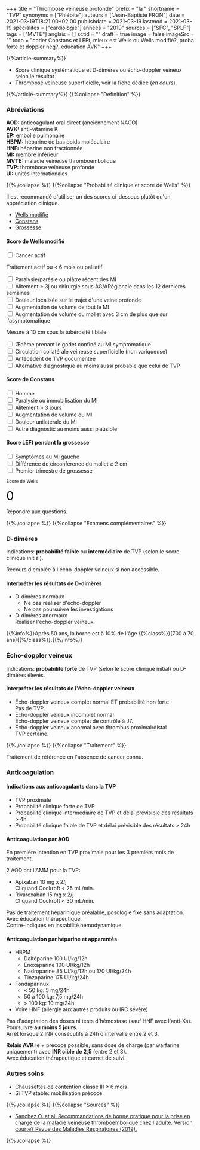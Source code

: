 +++
title = "Thrombose veineuse profonde"
prefix = "la "
shortname = "TVP"
synonyms = ["Phlébite"]
auteurs = ["Jean-Baptiste FRON"]
date = 2021-03-19T18:21:00+02:00
publishdate = 2021-03-19
lastmod = 2021-03-19
specialites = ["cardiologie"]
annees = "2019"
sources = ["SFC", "SPLF"]
tags = ["MVTE"]
anglais = []
sctid = ""
draft = true
image = false
imageSrc = ""
todo = "coder Constans et LEFt, mieux est Wells ou Wells modifié?, proba forte et doppler neg?, éducation AVK"
+++

{{%article-summary%}}

- Score clinique systématique et D-dimères ou écho-doppler veineux selon le résultat
- Thrombose veineuse superficielle, voir la fiche dédiée (*en cours*).

{{%/article-summary%}}
{{%collapse "Définition" %}}

### Abréviations

**AOD:** anticoagulant oral direct (anciennement NACO)  
**AVK:** anti-vitamine K  
**EP:** embolie pulmonaire  
**HBPM:** héparine de bas poids moléculaire  
**HNF:** héparine non fractionnée  
**MI:** membre inférieur  
**MVTE:** maladie veineuse thromboembolique  
**TVP:** thrombose veineuse profonde  
**UI:** unités internationales

{{% /collapse %}}
{{%collapse "Probabilité clinique et score de Wells" %}}

Il est recommandé d'utiliser un des scores ci-dessous plutôt qu'un appréciation clinique.

<div class="card my-3 my-xl-5">
  <ul class="nav nav-justified nav-tabs" id="justifiedTab" role="tablist">
    <li class="nav-item">
      <a aria-controls="wells-tab" aria-selected="true" class="nav-link active" data-toggle="tab" href="#wells-tab" id="wells" role="tab">Wells modifié</a></li>
    <li class="nav-item">
      <a aria-controls="constans-tab" aria-selected="false" class="nav-link" data-toggle="tab" href="#constans-tab" id="constans" role="tab">Constans</a></li>
    <li class="nav-item">
      <a aria-controls="grossesse" aria-selected="false" class="nav-link" data-toggle="tab" href="#grossesse-tab" id="grossesse" role="tab">Grossesse</a></li>
  </ul>
  <div class="card-body tab-content">
    <div aria-labelledby="wells" class="tab-pane fade show active" id="wells-tab" role="tabpanel">
      <h4 class="card-title mb-lg-4">Score de Wells modifié</h4>
      <form class="form-group">
        <div class="custom-control custom-checkbox">
          <input type="checkbox" id="wells1" class="custom-control-input" value="1">
          <label class="custom-control-label" for="wells1">Cancer actif</label>
          <p class="typography-caption">Traitement actif ou &lt; 6 mois ou palliatif.</p>
        </div>
        <div class="custom-control custom-checkbox">
          <input type="checkbox" id="wells2" class="custom-control-input" value="1">
          <label class="custom-control-label" for="wells2">Paralysie/parésie ou plâtre récent des MI</label>
        </div>
        <div class="custom-control custom-checkbox">
          <input type="checkbox" id="wells3" class="custom-control-input" value="1">
          <label class="custom-control-label" for="wells3">Alitement &ge; 3j ou chirurgie sous AG/ARégionale dans les 12 dernières semaines</label>
        </div>
        <div class="custom-control custom-checkbox">
          <input type="checkbox" id="wells4" class="custom-control-input" value="1">
          <label class="custom-control-label" for="wells4">Douleur localisée sur le trajet d'une veine profonde</label>
        </div>
        <div class="custom-control custom-checkbox">
          <input type="checkbox" id="wells5" class="custom-control-input" value="1">
          <label class="custom-control-label" for="wells5">Augmentation de volume de tout le MI</label>
        </div>
        <div class="custom-control custom-checkbox">
          <input type="checkbox" id="wells6" class="custom-control-input" value="1">
          <label class="custom-control-label" for="wells6">Augmentation de volume du mollet avec 3 cm de plus que sur l'asymptomatique</label>
          <p class="typography-caption">Mesure à 10 cm sous la tubérosité tibiale.</p>
        </div>
        <div class="custom-control custom-checkbox">
          <input type="checkbox" id="wells7" class="custom-control-input" value="1">
          <label class="custom-control-label" for="wells7">Œdème prenant le godet confiné au MI symptomatique</label>
        </div>
        <div class="custom-control custom-checkbox">
          <input type="checkbox" id="wells8" class="custom-control-input" value="1">
          <label class="custom-control-label" for="wells8">Circulation collatérale veineuse superficielle (non variqueuse)</label>
        </div>
        <div class="custom-control custom-checkbox">
          <input type="checkbox" id="wells9" class="custom-control-input" value="1">
          <label class="custom-control-label" for="wells9">Antécédent de TVP documentée</label>
        </div>
        <div class="custom-control custom-checkbox">
          <input type="checkbox" id="wells10" class="custom-control-input" value="-2">
          <label class="custom-control-label" for="wells10">Alternative diagnostique au moins aussi probable que celui de TVP</label>
        </div>
      </form>
    </div>
    <div aria-labelledby="constans" class="tab-pane fade" id="constans-tab" role="tabpanel">
      <h4 class="card-title mb-lg-4">Score de Constans</h4>
      <div class="form-group">
        <div class="custom-control custom-checkbox">
          <input type="checkbox" id="constans1" class="custom-control-input" value="1">
          <label class="custom-control-label" for="constans1">Homme</label>
        </div>
        <div class="custom-control custom-checkbox">
          <input type="checkbox" id="constans2" class="custom-control-input" value="1">
          <label class="custom-control-label" for="constans2">Paralysie ou immobilisation du MI</label>
        </div>
        <div class="custom-control custom-checkbox">
          <input type="checkbox" id="constans3" class="custom-control-input" value="1">
          <label class="custom-control-label" for="constans3">Alitement &gt; 3 jours</label>
        </div>
        <div class="custom-control custom-checkbox">
          <input type="checkbox" id="constans4" class="custom-control-input" value="1">
          <label class="custom-control-label" for="constans4">Augmentation de volume du MI</label>
        </div>
        <div class="custom-control custom-checkbox">
          <input type="checkbox" id="constans5" class="custom-control-input" value="1">
          <label class="custom-control-label" for="constans5">Douleur unilatérale du MI</label>
        </div>
        <div class="custom-control custom-checkbox">
          <input type="checkbox" id="constans6" class="custom-control-input" value="-1">
          <label class="custom-control-label" for="constans6">Autre diagnostic au moins aussi plausible</label>
        </div>
      </div>
    </div>
    <div aria-labelledby="grossesse" class="tab-pane fade" id="grossesse-tab" role="tabpanel">
      <h4 class="card-title mb-lg-4">Score LEFt pendant la grossesse</h4>
      <div class="form-group">
        <div class="custom-control custom-checkbox">
          <input type="checkbox" id="left1" class="custom-control-input" value="1">
          <label class="custom-control-label" for="left1">Symptômes au MI gauche</label>
        </div>
        <div class="custom-control custom-checkbox">
          <input type="checkbox" id="left2" class="custom-control-input" value="1">
          <label class="custom-control-label" for="left2">Différence de circonférence du mollet &ge; 2 cm</label>
        </div>
        <div class="custom-control custom-checkbox">
          <input type="checkbox" id="left3" class="custom-control-input" value="1">
          <label class="custom-control-label" for="left3">Premier trimestre de grossesse</label>
        </div>
      </div>
    </div>
    <div class="alert bg-light d-flex mt-md-4">
      <div class="d-flex flex-column align-items-center">
        <p class="typography-overline text-black-secondary m-0" style="font-size:.75rem;line-height:initial">Score de Wells</p>
        <span class="font-weight-bold" id="wellsScore" style="font-size:2rem">0</span>
      </div>
      <p id="wellsText" class="lead m-auto">Répondre aux questions.</p>
    </div>
  </div>
</div>
<script>
  // Score de Wells modifié by djibe
  document.addEventListener( 'DOMContentLoaded', event => {
    const scoreElem = document.getElementById('wellsScore')
    const textElem = document.getElementById('wellsText')
    const radioElems = document.querySelectorAll('input[type="checkbox"]')
    radioElems.forEach((radioElem) => { radioElem.addEventListener('change', () => {
      wells()
    }) })
    const wells = () => {
      let score = 0
      const radioElemsChecked = document.querySelectorAll('input[type="checkbox"]:checked')
      if (radioElemsChecked.length >= 0) {
        radioElemsChecked.forEach(radioChecked => {
        score += parseInt(radioChecked.value, 10)
        scoreElem.innerHTML = score
        if (score <= 1) {
          textElem.innerHTML = 'Probabilité faible - doser les D-dimères'
        } else if (score >= 2) {
          textElem.innerHTML = 'Probabilité forte - écho-doppler veineux'
        }
        })
      }
    }
  })
</script>

{{% /collapse %}}
{{%collapse "Examens complémentaires" %}}

### D-dimères

Indications: **probabilité faible** ou **intermédiaire** de TVP (selon le score clinique initial).

Recours d'emblée à l'écho-doppler veineux si non accessible.

#### Interpréter les résultats de D-dimères

- D-dimères normaux
  - Ne pas réaliser d'écho-doppler
  - Ne pas poursuivre les investigations
- D-dimères anormaux  
Réaliser l'écho-doppler veineux.

{{%info%}}Après 50 ans, la borne est à 10% de l'âge {{%class%}}(700 à 70 ans){{%/class%}}.{{%/info%}}

### Écho-doppler veineux

Indications: **probabilité forte** de TVP (selon le score clinique initial) ou D-dimères élevés.

#### Interpréter les résultats de l'écho-doppler veineux

- Écho-doppler veineux complet normal ET probabilité non forte  
Pas de TVP.
- Écho-doppler veineux incomplet normal  
Écho-doppler veineux complet de contrôle à J7.
- Écho-doppler veineux anormal avec thrombus proximal/distal  
TVP certaine.

{{% /collapse %}}
{{%collapse "Traitement" %}}

Traitement de référence en l'absence de cancer connu.

### Anticoagulation

#### Indications aux anticoagulants dans la TVP

- TVP proximale
- Probabilité clinique forte de TVP
- Probabilité clinique intermédiaire de TVP et délai prévisible des résultats  > 4h
- Probabilité clinique faible de TVP et délai prévisible des résultats > 24h

#### Anticoagulation par AOD

En première intention en TVP proximale pour les 3 premiers mois de traitement.

2 AOD ont l'AMM pour la TVP:

- Apixaban 10 mg x 2/j  
CI quand Cockroft < 25 mL/min.
- Rivaroxaban 15 mg x 2/j  
CI quand Cockroft < 30 mL/min.

Pas de traitement héparinique préalable, posologie fixe sans adaptation.  
Avec éducation thérapeutique.  
Contre-indiqués en instabilité hémodynamique.

#### Anticoagulation par héparine et apparentés

- HBPM
  - Daltéparine 100 UI/kg/12h
  - Énoxaparine 100 UI/kg/12h
  - Nadroparine 85 UI/kg/12h ou 170 UI/kg/24h
  - Tinzaparine 175 UI/kg/24h
- Fondaparinux
  - < 50 kg: 5 mg/24h
  - 50 à 100 kg: 7,5 mg/24h
  - \> 100 kg: 10 mg/24h
- Voire HNF (allergie aux autres produits ou IRC sévère)

Pas d'adaptation des doses ni tests d'hémostase (sauf HNF avec l'anti-Xa).  
Poursuivre **au moins 5 jours**.  
Arrêt lorsque 2 INR consécutifs à 24h d'intervalle entre 2 et 3.

**Relais AVK** le + précoce possible, sans dose de charge (par warfarine uniquement) avec **INR cible de 2,5** (entre 2 et 3).  
Avec éducation thérapeutique et carnet de suivi.

### Autres soins

- Chaussettes de contention classe III ≥ 6 mois
- Si TVP stable: mobilisation précoce

{{% /collapse %}}
{{%collapse "Sources" %}}

- [Sanchez O. et al. Recommandations de bonne pratique pour la prise en charge de la maladie veineuse thromboembolique chez l'adulte. Version courte? Revue des Maladies Respiratoires (2019).](https://doi.org/10.1016/j.rmr.2019.01.003)

{{% /collapse %}}

